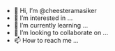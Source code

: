 - 👋 Hi, I’m @cheesteramasiker
- 👀 I’m interested in ...
- 🌱 I’m currently learning ...
- 💞️ I’m looking to collaborate on ...
- 📫 How to reach me ...

<!---
cheesteramasiker/cheesteramasiker is a ✨ special ✨ repository because its `README.md` (this file) appears on your GitHub profile.
You can click the Preview link to take a look at your changes.
--->
